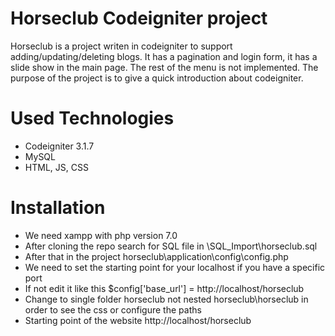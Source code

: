 # Horseclub Codeigniter project
Horseclub is a project writen in codeigniter to support adding/updating/deleting blogs.
It has a pagination and login form, it has a slide show in the main page.
The rest of the menu is not implemented.
The purpose of the project is to give a quick introduction about codeigniter. 
# Used Technologies
- Codeigniter 3.1.7
- MySQL
- HTML, JS, CSS
# Installation
- We need xampp with php version 7.0 
- After cloning the repo search for SQL file in \SQL_Import\horseclub.sql
- After that in the project horseclub\application\config\config.php 
- We need to set the starting point for your localhost if you have a specific port 
- If not edit it like this $config['base_url'] = http://localhost/horseclub
- Change to single folder horseclub not nested horseclub\horseclub in order to see the css or configure the paths
- Starting point of the website http://localhost/horseclub

